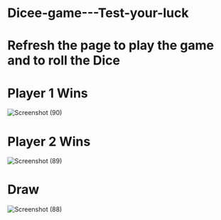 # Dicee-game---Test-your-luck

# Refresh the page to play the game and to roll the Dice

# Player 1 Wins

![Screenshot (90)](https://user-images.githubusercontent.com/98008756/175248918-e85e0a7b-7c7e-4386-8bcc-cda0ec30af69.png)

# Player 2 Wins

![Screenshot (89)](https://user-images.githubusercontent.com/98008756/175248909-55ead28c-ab31-4b30-b528-f074b219e85c.png)

# Draw

![Screenshot (88)](https://user-images.githubusercontent.com/98008756/175248923-adc812ed-8c13-4be0-813f-a229aaed5527.png)
